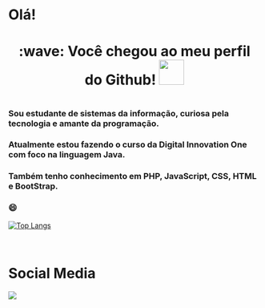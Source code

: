 # Olá!
<div> 
  <h1 align="center">
    :wave: Você chegou ao meu perfil do Github! 
  <img src="https://media.giphy.com/media/HzKucfKekPlCF7CMI4/giphy.gif" width="50" height="50">
   <h1>
</div>

### Sou estudante de sistemas da informação, curiosa pela tecnologia e amante da programação.

### Atualmente estou fazendo o curso da Digital Innovation One com foco na linguagem Java.
### Também tenho conhecimento em PHP, JavaScript, CSS, HTML e BootStrap.
    

### 😄

  
  [![Top Langs](https://github-readme-stats.vercel.app/api/top-langs/?username=Viviane-Silva&layout=compact)](https://github.com/anuraghazra/github-readme-stats)

  
</br>

  <h1>Social Media</h1>
  <a href="https://www.linkedin.com/in/viviane-leite-da-silva-73348b67/" target="_blank"><img src="https://img.shields.io/badge/-LinkedIn-%230077B5?style=for-the-badge&logo=linkedin&logoColor=white"></a>

